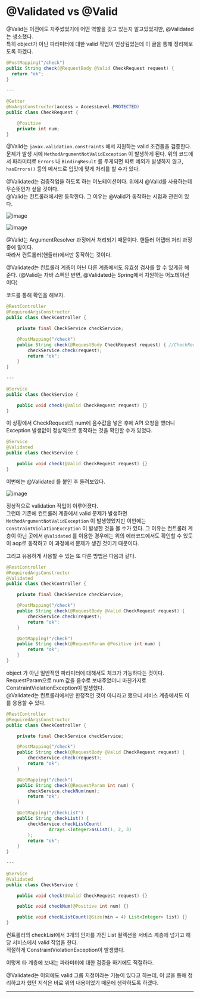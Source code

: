 # @Validated vs @Valid

@Valid는 이전에도 자주썼었기에 어떤 역할을 갖고 있는지 알고있었지만, @Validated는 생소했다.  
특히 object가 아닌 파라미터에 대한 valid 작업이 인상깊었는데 이 글을 통해 정리해보도록 하겠다.  

```java
@PostMapping("/check")
public String check(@RequestBody @Valid CheckRequest request) {
  return "ok";
}

---
  
@Getter
@NoArgsConstructor(access = AccessLevel.PROTECTED)
public class CheckRequest {

    @Positive
    private int num;
}
```

@Valid는 ``javax.validation.constraints`` 에서 지원하는 valid 조건들을 검증한다.  
문제가 발생 시에 ``MethodArgumentNotValidException`` 이 발생하게 된다. 위의 코드에서 파라미터로 ``Errors`` 나 ``BindingResult`` 를 두게되면 따로 예외가 발생하지 않고, ``hasErrors()`` 등의 메서드로 입맛에 맞게 처리를 할 수가 있다.  

@Validated는 검증작업을 하도록 하는 어노테이션이다. 위에서 @Valid를 사용하는데 무슨뜻인가 싶을 것이다.  
@Valid는 컨트롤러에서만 동작한다. 그 이유는 @Valid가 동작하는 시점과 관련이 있다.  

![image](https://user-images.githubusercontent.com/45073750/121858410-8eee3700-cd31-11eb-80cf-45711e1deed1.png)

![image](https://user-images.githubusercontent.com/45073750/121858680-d1b00f00-cd31-11eb-8ca8-6fc2f7003a4c.png)

@Valid는 ArgumentResolver 과정에서 처리되기 때문이다. 핸들러 어댑터 처리 과정 중에 말이다.  
따라서 컨트롤러(핸들러)에서만 동작하는 것이다.  

@Validated는 컨트롤러 계층이 아닌 다른 계층에서도 유효성 검사를 할 수 있게끔 해준다. (@Valid는 자바 스펙인 반면, @Validated는 Spring에서 지원하는 어노테이션이다)  

코드를 통해 확인을 해보자.  

```java
@RestController
@RequiredArgsConstructor
public class CheckController {

    private final CheckService checkService;

    @PostMapping("/check")
    public String check(@RequestBody CheckRequest request) { //CheckRequest는 맨 위 코드와 동일
        checkService.check(request);
        return "ok";
    }
}

---
  
@Service
public class CheckService {

    public void check(@Valid CheckRequest request) {}
}
```

이 상황에서 CheckRequest의 num에 음수값을 넣은 후에 API 요청을 했더니 Exception 발생없이 정상적으로 동작하는 것을 확인할 수가 있었다.  

```java
@Service
@Validated
public class CheckService {

    public void check(@Valid CheckRequest request) {}
}
```

이번에는 @Validated 를 붙인 후 돌려보았다.  

![image](https://user-images.githubusercontent.com/45073750/154293320-1a7f8a7f-476f-465b-94ba-32af5643f1a5.png)

정상적으로 validation 작업이 이루어졌다.  
그런데 기존에 컨트롤러 계층에서 valid 문제가 발생하면 ``MethodArgumentNotValidException``  이 발생했었지만 이번에는 ``ConstraintViolationException`` 이 발생한 것을 볼 수가 있다. 그 이유는 컨트롤러 계층이 아닌 곳에서  ``@Validated`` 를 이용한 경우에는 위의 에러코드에서도 확인할 수 있듯이 aop로 동작하고 이 과정에서 문제가 생긴 것이기 때문이다.  

그리고 유용하게 사용할 수 있는 또 다른 방법은 다음과 같다.  

```java
@RestController
@RequiredArgsConstructor
@Validated
public class CheckController {

    private final CheckService checkService;

    @PostMapping("/check")
    public String check(@RequestBody @Valid CheckRequest request) {
        checkService.check(request);
        return "ok";
    }

    @GetMapping("/check")
    public String check(@RequestParam @Positive int num) {
        return "ok";
    }
}
```

object 가 아닌 일반적인 파라미터에 대해서도 체크가 가능하다는 것이다.  
RequestParam으로 num 값을 음수로 보내주었더니 마찬가지로 ConstraintViolationException이 발생했다.  
@Validated는 컨트롤러에서만 한정적인 것이 아니라고 했으니 서비스 계층에서도 이를 응용할 수 있다.  

```java
@RestController
@RequiredArgsConstructor
public class CheckController {

    private final CheckService checkService;

    @PostMapping("/check")
    public String check(@RequestBody @Valid CheckRequest request) {
        checkService.check(request);
        return "ok";
    }

    @GetMapping("/check")
    public String check(@RequestParam int num) {
        checkService.checkNum(num);
        return "ok";
    }

    @GetMapping("/checkList")
    public String checkList() {
        checkService.checkListCount(
                Arrays.<Integer>asList(1, 2, 3)
        );
        return "ok";
    }
}

---
  
@Service
@Validated
public class CheckService {

    public void check(@Valid CheckRequest request) {}

    public void checkNum(@Positive int num) {}

    public void checkListCount(@Size(min = 4) List<Integer> list) {}
}
```

컨트롤러의 checkList에서 3개의 인자를 가진 List 컬렉션을 서비스 계층에 넘기고 해당 서비스에서 valid 작업을 한다.  
적절하게 ConstraintViolationException이 발생했다.  

이렇게 타 계층에 보내는 파라미터에 대한 검증을 하기에도 적절하다.  

@Validated는 이외에도 valid 그룹 지정이라는 기능이 있다고 하는데, 이 글을 통해 정리하고자 했던 지식은 바로 위의 내용이었기 때문에 생략하도록 하겠다.  

---
